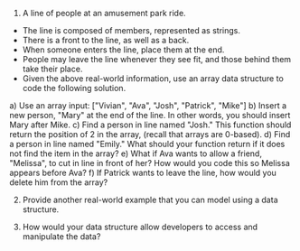 1. A line of people at an amusement park ride.

* The line is composed of members, represented as strings.
* There is a front to the line, as well as a back.
* When someone enters the line, place them at the end.
* People may leave the line whenever they see fit, and those behind them take their place.
* Given the above real-world information, use an array data structure to code the following solution.

a) Use an array input: ["Vivian", "Ava", "Josh", "Patrick", "Mike"]
b) Insert a new person, "Mary" at the end of the line. In other words, you should insert Mary after Mike.
c) Find a person in line named "Josh." This function should return the position of 2 in the array, (recall that arrays are 0-based).
d) Find a person in line named "Emily." What should your function return if it does not find the item in the array?
e) What if Ava wants to allow a friend, "Melissa", to cut in line in front of her? How would you code this so Melissa appears before Ava?
f) If Patrick wants to leave the line, how would you delete him from the array?

2. Provide another real-world example that you can model using a data structure.

3. How would your data structure allow developers to access and manipulate the data?